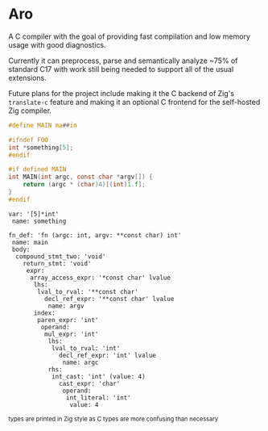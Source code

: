 # Aro
A C compiler with the goal of providing fast compilation and low memory usage with good diagnostics.

Currently it can preprocess, parse and semantically analyze ~75% of standard C17 with 
work still being needed to support all of the usual extensions.

Future plans for the project include making it the C backend of Zig's `translate-c` feature and
making it an optional C frontend for the self-hosted Zig compiler.
```c
#define MAIN ma##in

#ifndef FOO
int *something[5];
#endif

#if defined MAIN
int MAIN(int argc, const char *argv[]) {
    return (argc * (char)4)[(int)1.f];
}
#endif
```
```
var: '[5]*int'
 name: something

fn_def: 'fn (argc: int, argv: **const char) int'
 name: main
 body:
  compound_stmt_two: 'void'
    return_stmt: 'void'
     expr:
      array_access_expr: '*const char' lvalue
       lhs:
        lval_to_rval: '**const char'
          decl_ref_expr: '**const char' lvalue
           name: argv
       index:
        paren_expr: 'int'
         operand:
          mul_expr: 'int'
           lhs:
            lval_to_rval: 'int'
              decl_ref_expr: 'int' lvalue
               name: argc
           rhs:
            int_cast: 'int' (value: 4)
              cast_expr: 'char'
               operand:
                int_literal: 'int'
                 value: 4

```
<sup>types are printed in Zig style as C types are more confusing than necessary</sup>
